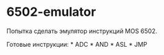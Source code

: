 # 6502-emulator

Попытка сделать эмулятор инструкций MOS 6502.

Готовые инструкции:
    * ADC
    * AND
    * ASL
    * JMP